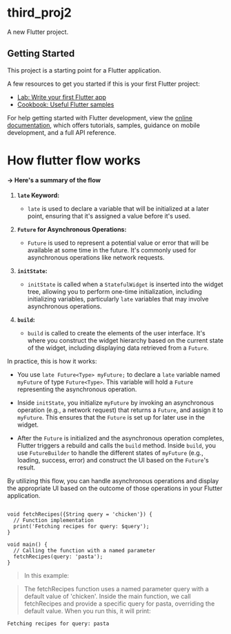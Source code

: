 # third_proj2

A new Flutter project.

## Getting Started

This project is a starting point for a Flutter application.

A few resources to get you started if this is your first Flutter project:

- [Lab: Write your first Flutter app](https://docs.flutter.dev/get-started/codelab)
- [Cookbook: Useful Flutter samples](https://docs.flutter.dev/cookbook)

For help getting started with Flutter development, view the
[online documentation](https://docs.flutter.dev/), which offers tutorials,
samples, guidance on mobile development, and a full API reference.

# How flutter flow works

#### -> Here's a summary of the flow

1. **`late` Keyword:**
   - `late` is used to declare a variable that will be initialized at a later point, ensuring that it's assigned a value before it's used.

2. **`Future` for Asynchronous Operations:**
   - `Future` is used to represent a potential value or error that will be available at some time in the future. It's commonly used for asynchronous operations like network requests.

3. **`initState`:**
   - `initState` is called when a `StatefulWidget` is inserted into the widget tree, allowing you to perform one-time initialization, including initializing variables, particularly `late` variables that may involve asynchronous operations.

4. **`build`:**
   - `build` is called to create the elements of the user interface. It's where you construct the widget hierarchy based on the current state of the widget, including displaying data retrieved from a `Future`.

In practice, this is how it works:

- You use `late Future<Type> myFuture;` to declare a `late` variable named `myFuture` of type `Future<Type>`. This variable will hold a `Future` representing the asynchronous operation.

- Inside `initState`, you initialize `myFuture` by invoking an asynchronous operation (e.g., a network request) that returns a `Future`, and assign it to `myFuture`. This ensures that the `Future` is set up for later use in the widget.

- After the `Future` is initialized and the asynchronous operation completes, Flutter triggers a rebuild and calls the `build` method. Inside `build`, you use `FutureBuilder` to handle the different states of `myFuture` (e.g., loading, success, error) and construct the UI based on the `Future`'s result.

By utilizing this flow, you can handle asynchronous operations and display the appropriate UI based on the outcome of those operations in your Flutter application.

```

void fetchRecipes({String query = 'chicken'}) {
  // Function implementation
  print('Fetching recipes for query: $query');
}

void main() {
  // Calling the function with a named parameter
  fetchRecipes(query: 'pasta');
}

```

>In this example:

>The fetchRecipes function uses a named parameter query with a default value of 'chicken'.
Inside the main function, we call fetchRecipes and provide a specific query for pasta, overriding the default value.
When you run this, it will print:

``Fetching recipes for query: pasta``

